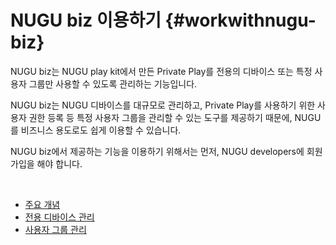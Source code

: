 NUGU biz 이용하기 {#workwithnugu-biz}
====================

NUGU biz는 NUGU play kit에서 만든 Private Play를 전용의 디바이스 또는 특정 사용자 그룹만 사용할 수 있도록 관리하는 기능입니다.

NUGU biz는 NUGU 디바이스를 대규모로 관리하고, Private Play를 사용하기 위한 사용자 권한 등록 등 특정 사용자 그룹을 관리할 수 있는 도구를 제공하기 때문에, NUGU를 비즈니스 용도로도 쉽게 이용할 수 있습니다.

NUGU biz에서 제공하는 기능을 이용하기 위해서는 먼저, NUGU developers에 회원 가입을 해야 합니다.

<br>

* [주요 개념](/work-with-nugu-biz/nugu-biz-concept.md#nugu-biz-concept)
* [전용 디바이스 관리](/work-with-nugu-biz/manage-shared-device.md)
* [사용자 그룹 관리](/work-with-nugu-biz/manage-enrolled-user.md)
